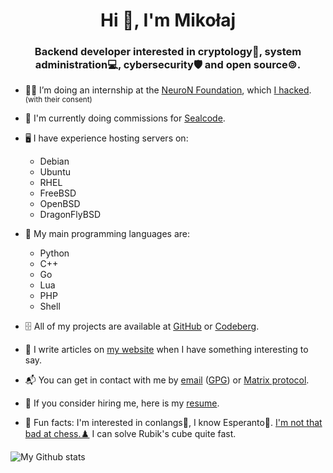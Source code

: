 <h1 align="center">Hi 👋, I'm Mikołaj</h1>
<h3 align="center">Backend developer interested in cryptology🔑, system administration💻, cybersecurity🛡 and open source🄯.</h3>

- 🧑‍💻️ I’m doing an internship at the [NeuroN Foundation](https://neuronfoundation.com/), which [I hacked](https://web.archive.org/web/20230902084403/http://neuronfoundation.com/). <sup>(with their consent)</sup>

- 📝 I'm currently doing commissions for [Sealcode](https://www.sealcode.it/).

- 🖥 I have experience hosting servers on:
    - Debian
    - Ubuntu
    - RHEL
    - FreeBSD
    - OpenBSD
    - DragonFlyBSD

- 🐍 My main programming languages are:
    - Python
    - C++
    - Go
    - Lua
    - PHP
    - Shell

- 🗄 All of my projects are available at [GitHub](https://github.com/mikolajlubiak) or [Codeberg](https://codeberg.org/mikolajlubiak).

- 📰 I write articles on [my website](https://lubiak.pages.dev/) when I have something interesting to say.

- 📬 You can get in contact with me by [email](mailto:lubiak@proton.me) ([GPG](https://keys.openpgp.org/search?q=lubiak%40proton.me)) or [Matrix protocol](https://matrix.to/#/@galanonim:matrix.org).

- 📄 If you consider hiring me, here is my [resume](https://lubiak.pages.dev/resume.pdf).

- 🎉 Fun facts: I'm interested in conlangs💬, I know Esperanto💚. [I'm not that bad at chess.♟️](https://lichess.org/@/funtoomen) I can solve Rubik's cube quite fast.


<p><img align="center" src="https://github-readme-stats.vercel.app/api/top-langs?username=mikolajlubiak&show_icons=true&locale=en&layout=compact" alt="My Github stats" /></p>
